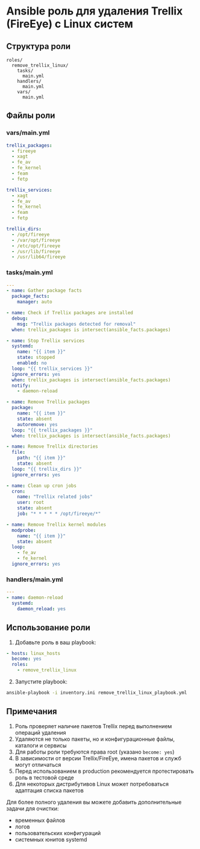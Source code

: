 # Ansible роль для удаления Trellix (FireEye) с Linux систем

## Структура роли

```
roles/
  remove_trellix_linux/
    tasks/
      main.yml
    handlers/
      main.yml
    vars/
      main.yml
```

## Файлы роли

### vars/main.yml
```yaml
trellix_packages:
  - fireeye
  - xagt
  - fe_av
  - fe_kernel
  - feam
  - fetp

trellix_services:
  - xagt
  - fe_av
  - fe_kernel
  - feam
  - fetp

trellix_dirs:
  - /opt/fireeye
  - /var/opt/fireeye
  - /etc/opt/fireeye
  - /usr/lib/fireeye
  - /usr/lib64/fireeye
```

### tasks/main.yml
```yaml
---
- name: Gather package facts
  package_facts:
    manager: auto

- name: Check if Trellix packages are installed
  debug:
    msg: "Trellix packages detected for removal"
  when: trellix_packages is intersect(ansible_facts.packages)

- name: Stop Trellix services
  systemd:
    name: "{{ item }}"
    state: stopped
    enabled: no
  loop: "{{ trellix_services }}"
  ignore_errors: yes
  when: trellix_packages is intersect(ansible_facts.packages)
  notify:
    - daemon-reload

- name: Remove Trellix packages
  package:
    name: "{{ item }}"
    state: absent
    autoremove: yes
  loop: "{{ trellix_packages }}"
  when: trellix_packages is intersect(ansible_facts.packages)

- name: Remove Trellix directories
  file:
    path: "{{ item }}"
    state: absent
  loop: "{{ trellix_dirs }}"
  ignore_errors: yes

- name: Clean up cron jobs
  cron:
    name: "Trellix related jobs"
    user: root
    state: absent
    job: "* * * * * /opt/fireeye/*"

- name: Remove Trellix kernel modules
  modprobe:
    name: "{{ item }}"
    state: absent
  loop:
    - fe_av
    - fe_kernel
  ignore_errors: yes
```

### handlers/main.yml
```yaml
---
- name: daemon-reload
  systemd:
    daemon_reload: yes
```

## Использование роли

1. Добавьте роль в ваш playbook:

```yaml
- hosts: linux_hosts
  become: yes
  roles:
    - remove_trellix_linux
```

2. Запустите playbook:

```bash
ansible-playbook -i inventory.ini remove_trellix_linux_playbook.yml
```

## Примечания

1. Роль проверяет наличие пакетов Trellix перед выполнением операций удаления
2. Удаляются не только пакеты, но и конфигурационные файлы, каталоги и сервисы
3. Для работы роли требуются права root (указано `become: yes`)
4. В зависимости от версии Trellix/FireEye, имена пакетов и служб могут отличаться
5. Перед использованием в production рекомендуется протестировать роль в тестовой среде
6. Для некоторых дистрибутивов Linux может потребоваться адаптация списка пакетов

Для более полного удаления вы можете добавить дополнительные задачи для очистки:
- временных файлов
- логов
- пользовательских конфигураций
- системных юнитов systemd